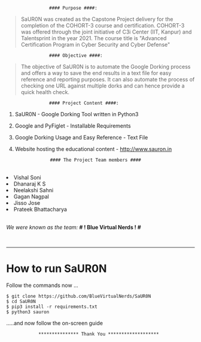 					#### Purpose ####:

> SaUR0N was created as the Capstone Project delivery for the completion of the COHORT-3 course and certification.
> COHORT-3 was offered through the joint initiative of C3i Center (IIT, Kanpur) and Talentsprint in the year 2021.
> The course title is "Advanced Certification Program in Cyber Security and Cyber Defense"


					#### Objective ####:

> The objective of SaUR0N is to automate the Google Dorking process and offers a way to save the end results in a text file for easy reference and reporting purposes.
> It can also automate the process of checking one URL against multiple dorks and can hence provide a quick health check.


					#### Project Content ####:

1. SaUR0N - Google Dorking Tool written in Python3
2. Google and PyFiglet - Installable Requirements
3. Google Dorking Usage and Easy Reference - Text File
4. Website hosting the educational content - http://www.sauron.in


					#### The Project Team members ####
<br> 
    
<li> Vishal Soni </li>
<li> Dhanaraj K S </li>
<li> Neelakshi Sahni </li>
<li> Gagan Nagpal </li>
<li> Jisso Jose </li>
<li> Prateek Bhattacharya </li>

<br>

<i>We were known as the team:</i> <b> # ! Blue Virtual Nerds ! # </b>

<br>

--------------------------------------


<h1> How to run SaUR0N </h1>

Follow the commands now ...
```
$ git clone https://github.com/BlueVirtualNerds/SaUR0N
$ cd SaUR0N
$ pip3 install -r requirements.txt
$ python3 sauron
```
.....and now follow the on-screen guide


				*************** Thank You *******************
